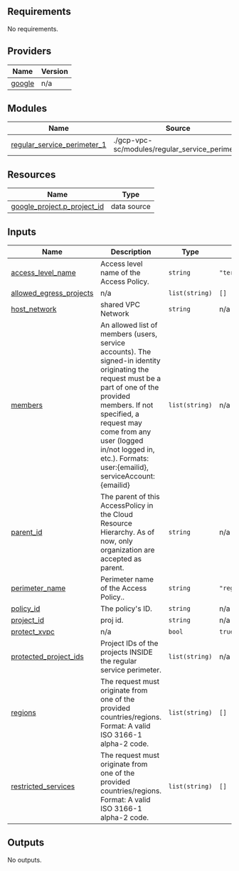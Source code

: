 ## Requirements

No requirements.

## Providers

| Name | Version |
|------|---------|
| <a name="provider_google"></a> [google](#provider\_google) | n/a |

## Modules

| Name | Source | Version |
|------|--------|---------|
| <a name="module_regular_service_perimeter_1"></a> [regular\_service\_perimeter\_1](#module\_regular\_service\_perimeter\_1) | ./gcp-vpc-sc/modules/regular_service_perimeter | n/a |

## Resources

| Name | Type |
|------|------|
| [google_project.p_project_id](https://registry.terraform.io/providers/hashicorp/google/latest/docs/data-sources/project) | data source |

## Inputs

| Name | Description | Type | Default | Required |
|------|-------------|------|---------|:--------:|
| <a name="input_access_level_name"></a> [access\_level\_name](#input\_access\_level\_name) | Access level name of the Access Policy. | `string` | `"terraform_members"` | no |
| <a name="input_allowed_egress_projects"></a> [allowed\_egress\_projects](#input\_allowed\_egress\_projects) | n/a | `list(string)` | `[]` | no |
| <a name="input_host_network"></a> [host\_network](#input\_host\_network) | shared VPC Network | `string` | n/a | yes |
| <a name="input_members"></a> [members](#input\_members) | An allowed list of members (users, service accounts). The signed-in identity originating the request must be a part of one of the provided members. If not specified, a request may come from any user (logged in/not logged in, etc.). Formats: user:{emailid}, serviceAccount:{emailid} | `list(string)` | n/a | yes |
| <a name="input_parent_id"></a> [parent\_id](#input\_parent\_id) | The parent of this AccessPolicy in the Cloud Resource Hierarchy. As of now, only organization are accepted as parent. | `string` | n/a | yes |
| <a name="input_perimeter_name"></a> [perimeter\_name](#input\_perimeter\_name) | Perimeter name of the Access Policy.. | `string` | `"regular_perimeter_1"` | no |
| <a name="input_policy_id"></a> [policy\_id](#input\_policy\_id) | The policy's ID. | `string` | n/a | yes |
| <a name="input_project_id"></a> [project\_id](#input\_project\_id) | proj id. | `string` | n/a | yes |
| <a name="input_protect_xvpc"></a> [protect\_xvpc](#input\_protect\_xvpc) | n/a | `bool` | `true` | no |
| <a name="input_protected_project_ids"></a> [protected\_project\_ids](#input\_protected\_project\_ids) | Project IDs of the projects INSIDE the regular service perimeter. | `list(string)` | n/a | yes |
| <a name="input_regions"></a> [regions](#input\_regions) | The request must originate from one of the provided countries/regions. Format: A valid ISO 3166-1 alpha-2 code. | `list(string)` | `[]` | no |
| <a name="input_restricted_services"></a> [restricted\_services](#input\_restricted\_services) | The request must originate from one of the provided countries/regions. Format: A valid ISO 3166-1 alpha-2 code. | `list(string)` | `[]` | no |

## Outputs

No outputs.
